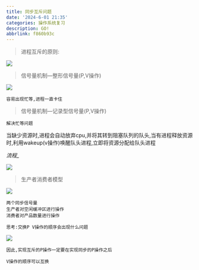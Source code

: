 ```yaml
---
title: 同步互斥问题
date: '2024-6-01 21:35'
categories: 操作系统复习
description: GO!
abbrlink: f860b93c
---
```



>  进程互斥的原则:

![](https://s1.vika.cn/space/2024/06/01/70959650c256471aa1e315c0ea0aae0a)

> 信号量机制—整形信号量(P,V操作)

![](https://s1.vika.cn/space/2024/05/31/61117246e676497c9e4750bba31b7ffa)

`容易出现忙等,进程一直卡住`

> 信号量机制—记录型信号量(P,V操作)

`解决忙等问题`

当缺少资源时,进程会自动放弃cpu,并将其转到阻塞队列的队头,当有进程释放资源时,利用wakeup(v操作)唤醒队头进程,立即将资源分配给队头进程

*流程_*

![](https://s1.vika.cn/space/2024/05/31/b7cad37a29c64d0d93a714d716676637)

> 生产者消费者模型

![](https://s1.vika.cn/space/2024/06/01/a085ebb58adc4f91bda8cb3f8fcbf386)

```
两个同步信号量
生产者对空闲缓冲区进行操作
消费者对产品数量进行操作
```

`思考:交换P V操作的顺序会出现什么问题`

![](https://s1.vika.cn/space/2024/06/01/11fdfdd1aa2441c1b6e0a65173e4c641)

`因此,实现互斥的P操作一定要在实现同步的P操作之后`

`V操作的顺序可以互换`